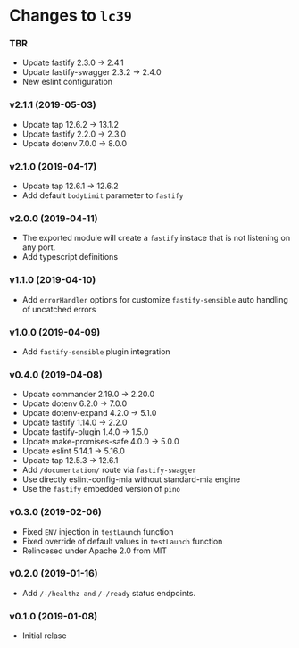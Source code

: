 # Changes to `lc39`

### TBR

- Update fastify 2.3.0 -> 2.4.1
- Update fastify-swagger 2.3.2 -> 2.4.0
- New eslint configuration

### v2.1.1 (2019-05-03)

- Update tap 12.6.2 -> 13.1.2
- Update fastify 2.2.0 -> 2.3.0
- Update dotenv 7.0.0 -> 8.0.0

### v2.1.0 (2019-04-17)

- Update tap 12.6.1 -> 12.6.2
- Add default `bodyLimit` parameter to `fastify`

### v2.0.0 (2019-04-11)

- The exported module will create a `fastify` instace that
  is not listening on any port.
- Add typescript definitions

### v1.1.0 (2019-04-10)

- Add `errorHandler` options for customize `fastify-sensible`
  auto handling of uncatched errors

### v1.0.0 (2019-04-09)

- Add `fastify-sensible` plugin integration

### v0.4.0 (2019-04-08)

- Update commander 2.19.0 -> 2.20.0
- Update dotenv 6.2.0 -> 7.0.0
- Update dotenv-expand 4.2.0 -> 5.1.0
- Update fastify 1.14.0 -> 2.2.0
- Update fastify-plugin 1.4.0 -> 1.5.0
- Update make-promises-safe 4.0.0 -> 5.0.0
- Update eslint 5.14.1 -> 5.16.0
- Update tap 12.5.3 -> 12.6.1
- Add `/documentation/` route via `fastify-swagger`
- Use directly eslint-config-mia without standard-mia engine
- Use the `fastify` embedded version of `pino`

### v0.3.0 (2019-02-06)

- Fixed `ENV` injection in `testLaunch` function
- Fixed override of default values in `testLaunch` function
- Relincesed under Apache 2.0 from MIT

### v0.2.0 (2019-01-16)

- Add `/-/healthz and` `/-/ready` status endpoints.

### v0.1.0 (2019-01-08)

- Initial relase
